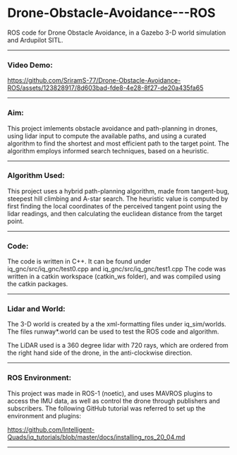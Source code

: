 # Drone-Obstacle-Avoidance---ROS
ROS code for Drone Obstacle Avoidance, in a Gazebo 3-D world simulation and Ardupilot SITL.

-------------------------------
### Video Demo:

https://github.com/SriramS-77/Drone-Obstacle-Avoidance-ROS/assets/123828917/8d603bad-fde8-4e28-8f27-de20a435fa65

-------------------------------
### Aim:
This project imlements obstacle avoidance and path-planning in drones, using lidar input to compute the available paths, and using a curated algorithm to find the shortest and most efficient path to the target point. The algorithm employs informed search techniques, based on a heuristic.

-------------------------------
### Algorithm Used:
This project uses a hybrid path-planning algorithm, made from tangent-bug, steepest hill climbing and A-star search. The heuristic value is computed by first finding the local coordinates of the perceived tangent point using the lidar readings, and then calculating the euclidean distance from the target point.

-------------------------------
### Code:
The code is written in C++. It can be found under iq_gnc/src/iq_gnc/test0.cpp and iq_gnc/src/iq_gnc/test1.cpp
The code was written in a catkin workspace (catkin_ws folder), and was compiled using the catkin packages.

-------------------------------
### Lidar and World:
The 3-D world is created by a the xml-formatting files under iq_sim/worlds. The files runway*.world can be used to test the ROS code and algorithm.

The LiDAR used is a 360 degree lidar with 720 rays, which are ordered from the right hand side of the drone, in the anti-clockwise direction.

-------------------------------
### ROS Environment:
This project was made in ROS-1 (noetic), and uses MAVROS plugins to access the IMU data, as well as control the drone through publishers and subscribers.
The following GitHub tutorial was referred to set up the environment and plugins:

https://github.com/Intelligent-Quads/iq_tutorials/blob/master/docs/installing_ros_20_04.md

-------------------------------
